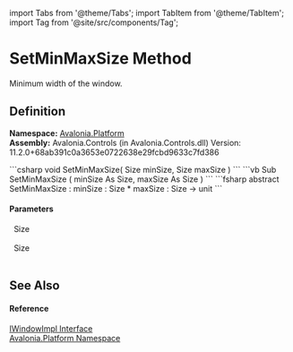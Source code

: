 import Tabs from '@theme/Tabs'; 
import TabItem from '@theme/TabItem'; 
import Tag from '@site/src/components/Tag'; 

# SetMinMaxSize Method


Minimum width of the window.



## Definition
**Namespace:** <a href="N_Avalonia_Platform">Avalonia.Platform</a>  
**Assembly:** Avalonia.Controls (in Avalonia.Controls.dll) Version: 11.2.0+68ab391c0a3653e0722638e29fcbd9633c7fd386

<Tabs groupId="api-code-preview">
<TabItem value="csharp" label="C#">
```csharp
void SetMinMaxSize(
	Size minSize,
	Size maxSize
)
```
</TabItem>
<TabItem value="vb" label="VB">
```vb
Sub SetMinMaxSize ( 
	minSize As Size,
	maxSize As Size
)
```
</TabItem>
<TabItem value="fsharp" label="F#">
```fsharp
abstract SetMinMaxSize : 
        minSize : Size * 
        maxSize : Size -> unit 
```
</TabItem>
</Tabs>



#### Parameters
<dl><dt>  Size</dt><dd> </dd><dt>  Size</dt><dd> </dd></dl>

## See Also


#### Reference
<a href="T_Avalonia_Platform_IWindowImpl">IWindowImpl Interface</a>  
<a href="N_Avalonia_Platform">Avalonia.Platform Namespace</a>  
